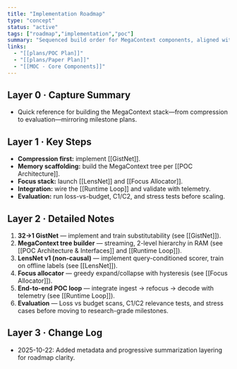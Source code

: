 ```yaml
---
title: "Implementation Roadmap"
type: "concept"
status: "active"
tags: ["roadmap","implementation","poc"]
summary: "Sequenced build order for MegaContext components, aligned with milestone plans."
links:
  - "[[plans/POC Plan]]"
  - "[[plans/Paper Plan]]"
  - "[[MOC - Core Components]]"
---
```


## Layer 0 · Capture Summary
- Quick reference for building the MegaContext stack—from compression to evaluation—mirroring milestone plans.

## Layer 1 · Key Steps
- **Compression first:** implement [[GistNet]].
- **Memory scaffolding:** build the MegaContext tree per [[POC Architecture]].
- **Focus stack:** launch [[LensNet]] and [[Focus Allocator]].
- **Integration:** wire the [[Runtime Loop]] and validate with telemetry.
- **Evaluation:** run loss-vs-budget, C1/C2, and stress tests before scaling.

## Layer 2 · Detailed Notes

1. **32→1 GistNet** — implement and train substitutability (see [[GistNet]]).
2. **MegaContext tree builder** — streaming, 2-level hierarchy in RAM (see [[POC Architecture & Interfaces]] and [[Runtime Loop]]).
3. **LensNet v1 (non-causal)** — implement query-conditioned scorer, train on offline labels (see [[LensNet]]).
4. **Focus allocator** — greedy expand/collapse with hysteresis (see [[Focus Allocator]]).
5. **End-to-end POC loop** — integrate ingest → refocus → decode with telemetry (see [[Runtime Loop]]).
6. **Evaluation** — Loss vs budget scans, C1/C2 relevance tests, and stress cases before moving to research-grade milestones.

## Layer 3 · Change Log
- 2025-10-22: Added metadata and progressive summarization layering for roadmap clarity.

